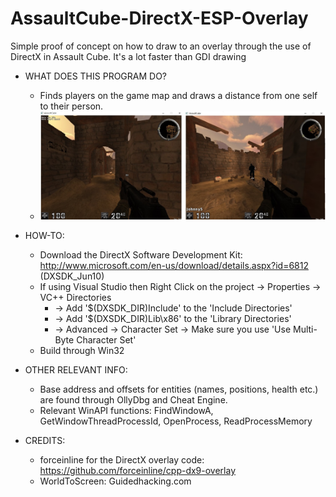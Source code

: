 # AssaultCube-DirectX-ESP-Overlay
Simple proof of concept on how to draw to an overlay through the use of DirectX in Assault Cube. It's a lot faster than GDI drawing

- WHAT DOES THIS PROGRAM DO?
  - Finds players on the game map and draws a distance from one self to their person.
  - ![alt text](https://github.com/Ctrl-Alt-1337/AssaultCube-DirectX-ESP-Overlay/blob/master/screenshot.jpg)

- HOW-TO:
	- Download the DirectX Software Development Kit: http://www.microsoft.com/en-us/download/details.aspx?id=6812 (DXSDK_Jun10)
  - If using Visual Studio then Right Click on the project -> Properties -> VC++ Directories
    - -> Add '$(DXSDK_DIR)Include' to the 'Include Directories'
    - -> Add '$(DXSDK_DIR)Lib\x86' to the 'Library Directories'
    - -> Advanced -> Character Set -> Make sure you use 'Use Multi-Byte Character Set'
  - Build through Win32 
  
- OTHER RELEVANT INFO:
	- Base address and offsets for entities (names, positions, health etc.) are found through OllyDbg and Cheat Engine.
  - Relevant WinAPI functions: FindWindowA, GetWindowThreadProcessId, OpenProcess, ReadProcessMemory

- CREDITS:
	- forceinline for the DirectX overlay code: https://github.com/forceinline/cpp-dx9-overlay
	- WorldToScreen: Guidedhacking.com

